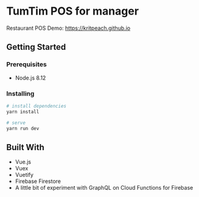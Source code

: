 # TumTim POS for manager
Restaurant POS
Demo: https://kritpeach.github.io

## Getting Started
### Prerequisites
- Node.js 8.12

### Installing
``` bash
# install dependencies
yarn install

# serve
yarn run dev
```

## Built With
- Vue.js
- Vuex
- Vuetify
- Firebase Firestore
- A little bit of experiment with GraphQL on Cloud Functions for Firebase
